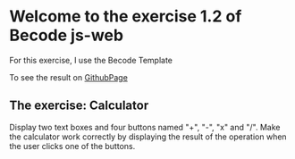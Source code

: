 # Welcome to the exercise 1.2 of Becode js-web

For this exercise, I use the Becode Template

To see the result on [GithubPage](https://nadtr.github.io/js-web-1.2/)



## The exercise: **Calculator**

Display two text boxes and four buttons named "+", "-", "x" and "/". Make the calculator work correctly by displaying the result of the operation when the user clicks one of the buttons.
